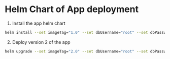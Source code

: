 # Helm Chart of App deployment
1. Install the app helm chart
```bash
helm install --set imageTag="1.0" --set dbUsername="root" --set dbPassword="root@2024" app  ./app/
```
2. Deploy version 2 of the app
```bash
helm upgrade --set imageTag="2.0" --set dbUsername="root" --set dbPassword="root@2024" app  ./app/
```